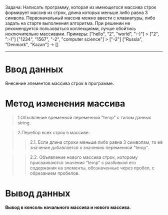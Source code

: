 Задача: Написать программу, которая из имеющегося массива строк формирует массив из строк, длина которых
меньше либо равна 3 символа. Первоначальный массив можно ввести с клавиатуры, либо задать на старте
выполнения алгоритма. При решении не рекомендуется пользоваться коллекциями, лучше обойтись
исключительно массивами.
Примеры:
["hello", "2", "world", ":-)"] > ["2", ":-)"]
["1234", "1567", "-2", "computer science"]  > ["-2"]
["Russia", "Denmark", "Kazan"] -> []

---
# Ввод данных
Внесение элементов массива строк в программе.

# Метод изменения массива
>1.Объявление временной переменной "temp" с типом данных string.

>2.Перебор всех строк в массиве:
>> 2.1. Если длина строки меньше либо равна 3 символам, то её значение добавляется к значению переменной "temp".

>>2.2. Объявление нового массива строк, которому присваиваются значения "temp" с разбивкой его содержания на элементы, обозначенные через пробел, с обрезанием пробелов.

# Вывод данных
**Вывод в консоль начального массива и нового  массива.**